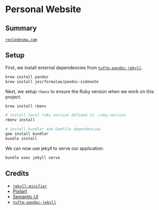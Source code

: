 # Personal Website

## Summary

[`rexledesma.com`](https://rexledesma.com)

## Setup

First, we install external dependencies from
[`tufte-pandoc-jekyll`](https://github.com/jez/tufte-pandoc-jekyll#installation).

```bash
brew install pandoc
brew install jez/formulae/pandoc-sidenote
```

Next, we setup `rbenv` to ensure the Ruby version when we work on this project.

```bash
brew install rbenv

# install local ruby version defined in .ruby-version
rbenv install

# install bundler and Gemfile dependencies
gem install bundler
bundle install
```

We can now use jekyll to serve our application.

```bash
bundle exec jekyll serve
```

## Credits

- [`jekyll-minifier`](https://github.com/digitalsparky/jekyll-minifier)
- [Pixilart](https://www.pixilart.com/)
- [Semantic UI](https://semantic-ui.com)
- [`tufte-pandoc-jekyll`](https://github.com/jez/tufte-pandoc-jekyll)

